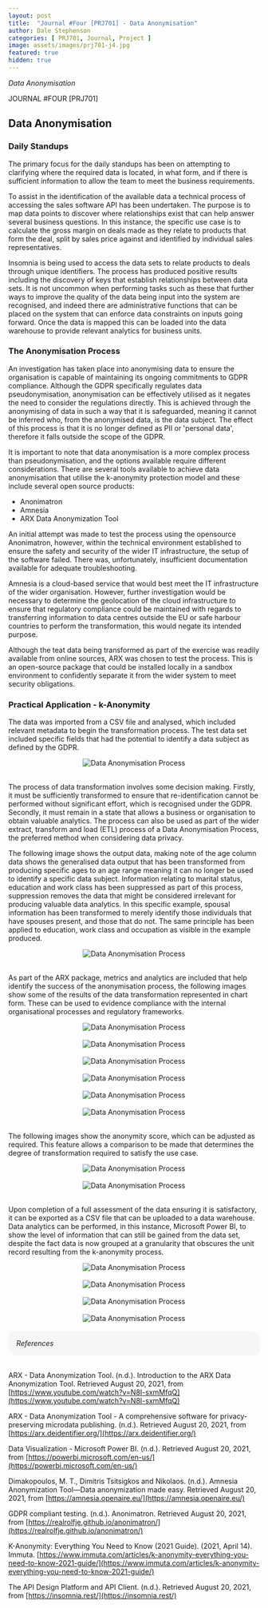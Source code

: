 ```yaml
---
layout: post
title:  "Journal #Four [PRJ701] - Data Anonymisation" 
author: Dale Stephenson
categories: [ PRJ701, Journal, Project ]
image: assets/images/prj701-j4.jpg
featured: true
hidden: true
---
```

<i>Data Anonymisation</i>

JOURNAL #FOUR [PRJ701]

<h2>Data Anonymisation</h2>

<h3>Daily Standups</h3>
 
The primary focus for the daily standups has been on attempting to clarifying where the required data is located, in what form, and if there is sufficient information to allow the team to meet the business requirements.  
 
To assist in the identification of the available data a technical process of accessing the sales software API has been undertaken. The purpose is to map data points to discover where relationships exist that can help answer several business questions. In this instance, the specific use case is to calculate the gross margin on deals made as they relate to products that form the deal, split by sales price against and identified by individual sales representatives.
 
Insomnia is being used to access the data sets to relate products to deals through unique identifiers. The process has produced positive results including the discovery of keys that establish relationships between data sets. It is not uncommon when performing tasks such as these that further ways to improve the quality of the data being input into the system are recognised, and indeed there are administrative functions that can be placed on the system that can enforce data constraints on inputs going forward. Once the data is mapped this can be loaded into the data warehouse to provide relevant analytics for business units.
 
<h3>The Anonymisation Process</h3>
 
An investigation has taken place into anonymising data to ensure the organisation is capable of maintaining its ongoing commitments to GDPR compliance. Although the GDPR specifically regulates data pseudonymisation, anonymisation can be effectively utilised as it negates the need to consider the regulations directly. This is achieved through the anonymising of data in such a way that it is safeguarded, meaning it cannot be inferred who, from the anonymised data, is the data subject. The effect of this process is that it is no longer defined as PII or 'personal data', therefore it falls outside the scope of the GDPR.  
 
It is important to note that data anonymisation is a more complex process than pseudonymisation, and the options available require different considerations. There are several tools available to achieve data anonymisation that utilise the k-anonymity protection model and these include several open source products:
 
- Anonimatron
- Amnesia
- ARX Data Anonymization Tool
 
An initial attempt was made to test the process using the opensource Anonimatron, however, within the technical environment established to ensure the safety and security of the wider IT infrastructure, the setup of the software failed. There was, unfortunately, insufficient documentation available for adequate troubleshooting.  
 
Amnesia is a cloud-based service that would best meet the IT infrastructure of the wider organisation. However, further investigation would be necessary to determine the geolocation of the cloud infrastructure to ensure that regulatory compliance could be maintained with regards to transferring information to data centres outside the EU or safe harbour countries to perform the transformation, this would negate its intended purpose.
 
Although the teat data being transformed as part of the exercise was readily available from online sources, ARX was chosen to test the process. This is an open-source package that could be installed locally in a sandbox environment to confidently separate it from the wider system to meet security obligations.
 
<h3>Practical Application - k-Anonymity</h3>
 
The data was imported from a CSV file and analysed, which included relevant metadata to begin the transformation process. The test data set included specific fields that had the potential to identify a data subject as defined by the GDPR.

<center><img src="/assets/images/prj-j4-1.png" alt="Data Anonymisation Process"></center><br>

The process of data transformation involves some decision making. Firstly, it must be sufficiently transformed to ensure that re-identification cannot be performed without significant effort, which is recognised under the GDPR. Secondly, it must remain in a state that allows a business or organisation to obtain valuable analytics. The process can also be used as part of the wider extract, transform and load (ETL) process of a Data Anonymisation Process, the preferred method when considering data privacy.
 
The following image shows the output data, making note of the age column data shows the generalised data output that has been transformed from producing specific ages to an age range meaning it can no longer be used to identify a specific data subject. Information relating to marital status, education and work class has been suppressed as part of this process, suppression removes the data that might be considered irrelevant for producing valuable data analytics. In this specific example, spousal information has been transformed to merely identify those individuals that have spouses present, and those that do not. The same principle has been applied to education, work class and occupation as visible in the example produced.

<center><img src="/assets/images/prj-j4-2.png" alt="Data Anonymisation Process"></center><br>

As part of the ARX package, metrics and analytics are included that help identify the success of the anonymisation process, the following images show some of the results of the data transformation represented in chart form. These can be used to evidence compliance with the internal organisational processes and regulatory frameworks.

<center><img src="/assets/images/prj-j4-3.png" alt="Data Anonymisation Process"></center><br>
<center><img src="/assets/images/prj-j4-4.png" alt="Data Anonymisation Process"></center><br>
<center><img src="/assets/images/prj-j4-5.png" alt="Data Anonymisation Process"></center><br>
<center><img src="/assets/images/prj-j4-6.png" alt="Data Anonymisation Process"></center><br>
<center><img src="/assets/images/prj-j4-7.png" alt="Data Anonymisation Process"></center><br>
<center><img src="/assets/images/prj-j4-8.png" alt="Data Anonymisation Process"></center><br>

The following images show the anonymity score, which can be adjusted as required. This feature allows a comparison to be made that determines the degree of transformation required to satisfy the use case.

<center><img src="/assets/images/prj-j4-9.png" alt="Data Anonymisation Process"></center><br>
<center><img src="/assets/images/prj-j4-10.png" alt="Data Anonymisation Process"></center><br>

Upon completion of a full assessment of the data ensuring it is satisfactory, it can be exported as a CSV file that can be uploaded to a data warehouse. Data analytics can be performed, in this instance, Microsoft Power BI, to show the level of information that can still be gained from the data set, despite the fact data is now grouped at a granularity that obscures the unit record resulting from the k-anonymity process.

<center><img src="/assets/images/prj-j4-11.png" alt="Data Anonymisation Process"></center><br>
<center><img src="/assets/images/prj-j4-12.png" alt="Data Anonymisation Process"></center><br>
<center><img src="/assets/images/prj-j4-13.png" alt="Data Anonymisation Process"></center><br>
<center><img src="/assets/images/prj-j4-14.png" alt="Data Anonymisation Process"></center><br>

<div style="background-color: #f6f6f6; padding: 1rem; border-radius: 10px 20px;"> 
    <i>References</i>
</div></br>

ARX - Data Anonymization Tool. (n.d.). Introduction to the ARX Data Anonymization Tool. Retrieved August 20, 2021, from [https://www.youtube.com/watch?v=N8I-sxmMfqQ](https://www.youtube.com/watch?v=N8I-sxmMfqQ)

ARX - Data Anonymization Tool - A comprehensive software for privacy-preserving microdata publishing. (n.d.). Retrieved August 20, 2021, from [https://arx.deidentifier.org/](https://arx.deidentifier.org/)

Data Visualization - Microsoft Power BI. (n.d.). Retrieved August 20, 2021, from [https://powerbi.microsoft.com/en-us/](https://powerbi.microsoft.com/en-us/)

Dimakopoulos, M. T., Dimitris Tsitsigkos and Nikolaos. (n.d.). Amnesia Anonymization Tool—Data anonymization made easy. Retrieved August 20, 2021, from [https://amnesia.openaire.eu/](https://amnesia.openaire.eu/)

GDPR compliant testing. (n.d.). Anonimatron. Retrieved August 20, 2021, from [https://realrolfje.github.io/anonimatron/](https://realrolfje.github.io/anonimatron/)

K-Anonymity: Everything You Need to Know (2021 Guide). (2021, April 14). Immuta. [https://www.immuta.com/articles/k-anonymity-everything-you-need-to-know-2021-guide/](https://www.immuta.com/articles/k-anonymity-everything-you-need-to-know-2021-guide/)

The API Design Platform and API Client. (n.d.). Retrieved August 20, 2021, from [https://insomnia.rest/](https://insomnia.rest/)